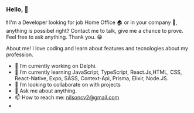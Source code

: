 ### Hello, 👋 

 ❗ I'm a Developer looking for job Home Office 🏠 or in your company 🏢, anything is possibel right? Contact me to talk, give me a chance to prove. Feel free to ask anything. Thank you. 😁

About me! I love coding and learn about features and tecnologies about my profession.

- 🔭 I’m currently working on Delphi.
- 🌱 I’m currently learning JavaScript, TypeScript, React.Js,HTML, CSS, React-Native, Expo, SASS, Context-Api, Prisma, Elixir, Node.JS.
- 👯 I’m looking to collaborate on with projects
- 💬 Ask me about anything.
- 📫 How to reach me: nilsoncv2@gmail.com
- 
<!--
**nilsonsierota/nilsonsierota** is a ✨ _special_ ✨ repository because its `README.md` (this file) appears on your GitHub profile.
